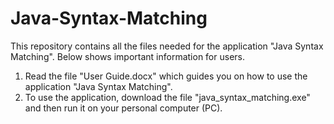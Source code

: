 # Java-Syntax-Matching
This repository contains all the files needed for the application "Java Syntax Matching". Below shows important information for users.

1. Read the file "User Guide.docx" which guides you on how to use the application "Java Syntax Matching".
2. To use the application, download the file "java_syntax_matching.exe" and then run it on your personal computer (PC).
